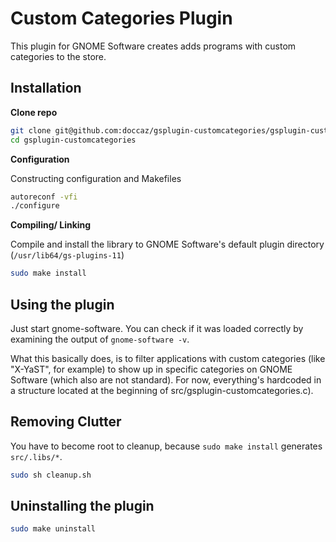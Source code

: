 # Custom Categories Plugin

This plugin for GNOME Software creates adds programs with custom categories to the store.


## Installation

**Clone repo**

```bash
git clone git@github.com:doccaz/gsplugin-customcategories/gsplugin-customcategories.git
cd gsplugin-customcategories
```

**Configuration**

Constructing configuration and Makefiles

```bash
autoreconf -vfi
./configure
```

**Compiling/ Linking**

Compile and install the library to GNOME Software's default plugin directory (`/usr/lib64/gs-plugins-11`)

```bash
sudo make install
```


## Using the plugin

Just start gnome-software. You can check if it was loaded correctly by examining the output of `gnome-software -v`.

What this basically does, is to filter applications with custom categories (like "X-YaST", for example) to show up in specific 
categories on GNOME Software (which also are not standard). For now, everything's hardcoded in a structure located at the beginning
of src/gsplugin-customcategories.c).

## Removing Clutter

You have to become root to cleanup, because `sudo make install` generates `src/.libs/*`.

```bash
sudo sh cleanup.sh
```

## Uninstalling the plugin

```bash
sudo make uninstall
```

